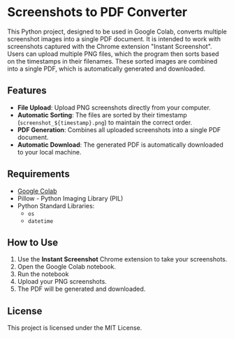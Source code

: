 # Screenshots to PDF Converter

This Python project, designed to be used in Google Colab, converts multiple screenshot images into a single PDF document. It is intended to work with screenshots captured with the Chrome extension "Instant Screenshot". Users can upload multiple PNG files, which the program then sorts based on the timestamps in their filenames. These sorted images are combined into a single PDF, which is automatically generated and downloaded.

## Features

- **File Upload**: Upload PNG screenshots directly from your computer.
- **Automatic Sorting**: The files are sorted by their timestamp (`screenshot_${timestamp}.png`) to maintain the correct order.
- **PDF Generation**: Combines all uploaded screenshots into a single PDF document.
- **Automatic Download**: The generated PDF is automatically downloaded to your local machine.


## Requirements

- [Google Colab](https://colab.research.google.com/)
- Pillow - Python Imaging Library (PIL)
- Python Standard Libraries:
  - `os`
  - `datetime`


## How to Use

1. Use the **Instant Screenshot** Chrome extension to take your screenshots.
2. Open the Google Colab notebook.
3. Run the notebook
4. Upload your PNG screenshots.
5. The PDF will be generated and downloaded.


## License

This project is licensed under the MIT License.
